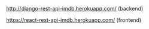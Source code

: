 http://django-rest-api-imdb.herokuapp.com/ (backend)


https://react-rest-api-imdb.herokuapp.com/ (frontend)
